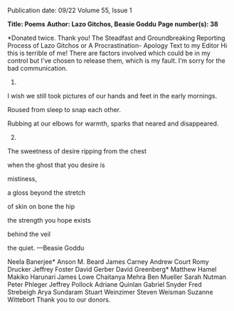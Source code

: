 Publication date: 09/22
Volume 55, Issue 1

**Title: Poems**
**Author: Lazo Gitchos, Beasie Goddu**
**Page number(s): 38**

*Donated twice. Thank you!
The Steadfast and 
Groundbreaking Reporting 
Process of Lazo Gitchos
or A Procrastination-
Apology Text to my Editor
Hi this is terrible of me! 
There are factors involved 
which could be in my control 
but I’ve chosen to release them, 
which is my fault. I’m sorry for 
the bad communication.

1.

I wish we still took pictures
of our hands and feet
in the early mornings.

Roused from sleep
to snap each other.

Rubbing at our elbows
for warmth,
sparks that neared 
and disappeared.

2.

The sweetness of desire
ripping from the chest

when the ghost
that you desire is

mistiness, 

a gloss 
beyond 
the stretch 

of skin 
on bone 
the hip 

the strength 
you hope 
exists 

behind 
the veil 

the quiet.
—Beasie Goddu


Neela Banerjee*
Anson M. Beard
James Carney
Andrew Court 
Romy Drucker 
Jeffrey Foster 
David Gerber 
David Greenberg* 
Matthew Hamel
Makiko Harunari 
James Lowe 
Chaitanya Mehra
Ben Mueller 
Sarah Nutman 
Peter Phleger 
Jeffrey Pollock
Adriane Quinlan 
Gabriel Snyder 
Fred Strebeigh 
Arya Sundaram
Stuart Weinzimer
Steven Weisman 
Suzanne Wittebort 
Thank you to our donors.
